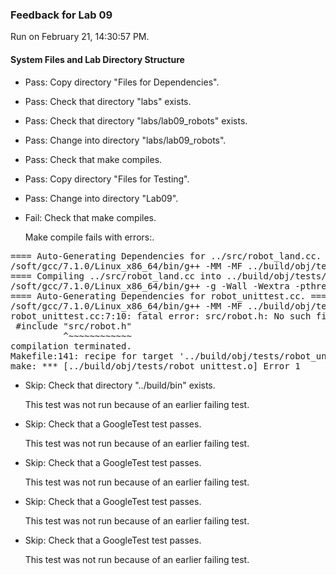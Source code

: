 ### Feedback for Lab 09

Run on February 21, 14:30:57 PM.


#### System Files and Lab Directory Structure

+ Pass: Copy directory "Files for Dependencies".



+ Pass: Check that directory "labs" exists.

+ Pass: Check that directory "labs/lab09_robots" exists.

+ Pass: Change into directory "labs/lab09_robots".

+ Pass: Check that make compiles.



+ Pass: Copy directory "Files for Testing".



+ Pass: Change into directory "Lab09".

+ Fail: Check that make compiles.

    Make compile fails with errors:.
<pre>==== Auto-Generating Dependencies for ../src/robot_land.cc. ====
/soft/gcc/7.1.0/Linux_x86_64/bin/g++ -MM -MF ../build/obj/tests/robot_land.d -MP -MT ../build/obj/tests/robot_land.o -g -Wall -Wextra -pthread -fprofile-arcs -ftest-coverage -c -I/classes/grades/Spring-2019/csci3081/csel-s19c3081/include -I.. -I. -isystem/classes/grades/Spring-2019/csci3081/csel-s19c3081/include -isystem/classes/grades/Spring-2019/csci3081/csel-s19c3081/include/nanovg -isystem/classes/grades/Spring-2019/csci3081/csel-s19c3081/include/MinGfx-1.0  -std=c++14 ../src/robot_land.cc
==== Compiling ../src/robot_land.cc into ../build/obj/tests/robot_land.o. ====
/soft/gcc/7.1.0/Linux_x86_64/bin/g++ -g -Wall -Wextra -pthread -fprofile-arcs -ftest-coverage -c -I/classes/grades/Spring-2019/csci3081/csel-s19c3081/include -I.. -I. -isystem/classes/grades/Spring-2019/csci3081/csel-s19c3081/include -isystem/classes/grades/Spring-2019/csci3081/csel-s19c3081/include/nanovg -isystem/classes/grades/Spring-2019/csci3081/csel-s19c3081/include/MinGfx-1.0  -std=c++14  -c -o  ../build/obj/tests/robot_land.o ../src/robot_land.cc
==== Auto-Generating Dependencies for robot_unittest.cc. ====
/soft/gcc/7.1.0/Linux_x86_64/bin/g++ -MM -MF ../build/obj/tests/robot_unittest.d -MP -MT ../build/obj/tests/robot_unittest.o -g -Wall -Wextra -pthread -fprofile-arcs -ftest-coverage -c -I/classes/grades/Spring-2019/csci3081/csel-s19c3081/include -I.. -I. -isystem/classes/grades/Spring-2019/csci3081/csel-s19c3081/include -isystem/classes/grades/Spring-2019/csci3081/csel-s19c3081/include/nanovg -isystem/classes/grades/Spring-2019/csci3081/csel-s19c3081/include/MinGfx-1.0  -std=c++14 robot_unittest.cc
robot_unittest.cc:7:10: fatal error: src/robot.h: No such file or directory
 #include "src/robot.h"
          ^~~~~~~~~~~~~
compilation terminated.
Makefile:141: recipe for target '../build/obj/tests/robot_unittest.o' failed
make: *** [../build/obj/tests/robot_unittest.o] Error 1
</pre>



+ Skip: Check that directory "../build/bin" exists.

  This test was not run because of an earlier failing test.

+ Skip: Check that a GoogleTest test passes.

  This test was not run because of an earlier failing test.

+ Skip: Check that a GoogleTest test passes.

  This test was not run because of an earlier failing test.

+ Skip: Check that a GoogleTest test passes.

  This test was not run because of an earlier failing test.

+ Skip: Check that a GoogleTest test passes.

  This test was not run because of an earlier failing test.

